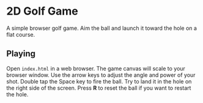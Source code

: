 # 2D Golf Game

A simple browser golf game. Aim the ball and launch it toward the hole on a flat course.

## Playing

Open `index.html` in a web browser. The game canvas will scale to your browser window. Use the arrow keys to adjust the angle and power of your shot.
Double tap the Space key to fire the ball. Try to land it in the hole on the right side of the screen.
Press **R** to reset the ball if you want to restart the hole.
